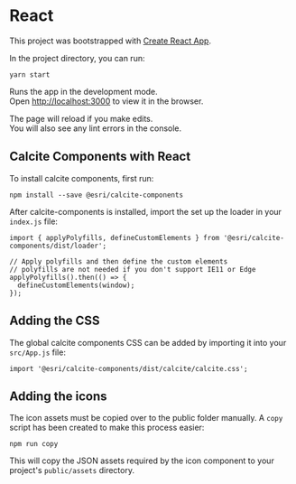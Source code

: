 # React

This project was bootstrapped with [Create React App](https://github.com/facebook/create-react-app).

In the project directory, you can run:

```
yarn start
```

Runs the app in the development mode.<br />
Open [http://localhost:3000](http://localhost:3000) to view it in the browser.

The page will reload if you make edits.<br />
You will also see any lint errors in the console.

## Calcite Components with React

To install calcite components, first run:

```
npm install --save @esri/calcite-components
```

After calcite-components is installed, import the set up the loader in your `index.js` file:

```
import { applyPolyfills, defineCustomElements } from '@esri/calcite-components/dist/loader';

// Apply polyfills and then define the custom elements
// polyfills are not needed if you don't support IE11 or Edge
applyPolyfills().then(() => {
  defineCustomElements(window);
});
```

## Adding the CSS

The global calcite components CSS can be added by importing it into your `src/App.js` file:

```
import '@esri/calcite-components/dist/calcite/calcite.css';
```

## Adding the icons

The icon assets must be copied over to the public folder manually. A `copy` script has been created to make this process easier:

```
npm run copy
```

This will copy the JSON assets required by the icon component to your project's `public/assets` directory.

